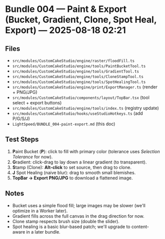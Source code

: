 # Bundle 004 — Paint & Export (Bucket, Gradient, Clone, Spot Heal, Export) — 2025-08-18 02:21

## Files
- `src/modules/CustomCakeStudio/engine/raster/floodFill.ts`
- `src/modules/CustomCakeStudio/engine/tools/PaintBucketTool.ts`
- `src/modules/CustomCakeStudio/engine/tools/GradientTool.ts`
- `src/modules/CustomCakeStudio/engine/tools/CloneStampTool.ts`
- `src/modules/CustomCakeStudio/engine/tools/SpotHealingTool.ts`
- `src/modules/CustomCakeStudio/engine/print/ExportManager.ts` (render + PNG/JPG)
- `src/modules/CustomCakeStudio/components/layout/TopBar.tsx` (tool select + export buttons)
- `src/modules/CustomCakeStudio/engine/tools/index.ts` (registry update)
- `src/modules/CustomCakeStudio/hooks/useStudioHotkeys.ts` (add P/G/S/J)
- `LightSpeed/BUNDLE_004-paint-export.md` (this doc)

## Test Steps
1. **P**aint Bucket (**P**): click to fill with primary color (tolerance uses *Selection Tolerance* for now).  
2. **G**radient: click-drag to lay down a linear gradient (to transparent).  
3. **S**tamp (Clone): **Alt-click** to set source, then drag to clone.  
4. **J** Spot Healing (naive blur): drag to smooth small blemishes.  
5. **TopBar → Export PNG/JPG** to download a flattened image.  

## Notes
- Bucket uses a simple flood fill; large images may be slower (we'll optimize in a Worker later).  
- Gradient fills across the full canvas in the drag direction for now.  
- Clone stamp respects brush size (double the slider).  
- Spot healing is a basic blur-based patch; we'll upgrade to content-aware in a later bundle.
